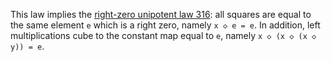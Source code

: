 This law implies the [right-zero unipotent law 316](https://teorth.github.io/equational_theories/implications/?316): all squares are equal to the same element `e` which is a right zero, namely `x ◇ e = e`.  In addition, left multiplications cube to the constant map equal to `e`, namely `x ◇ (x ◇ (x ◇ y)) = e`.
